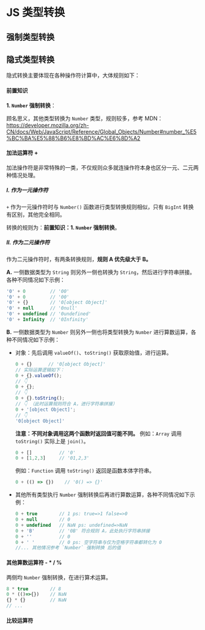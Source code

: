 
# JS 类型转换

## 强制类型转换


## 隐式类型转换
隐式转换主要体现在各种操作符计算中，大体规则如下：

#### 前置知识
**1. `Number` 强制转换**：

顾名思义，其他类型转换为 `Number` 类型，规则较多，参考 MDN：<https://developer.mozilla.org/zh-CN/docs/Web/JavaScript/Reference/Global_Objects/Number#number_%E5%BC%BA%E5%88%B6%E8%BD%AC%E6%8D%A2>

#### 加法运算符 +

加法操作符是非常特殊的一类，不仅规则众多就连操作符本身也区分一元、二元两种情况处理。

##### Ⅰ. 作为一元操作符

`+` 作为一元操作符时与 `Number()` 函数进行类型转换规则相似，只有 `BigInt` 转换有区别，其他完全相同。

转换的规则为：**前置知识：1. `Number` 强制转换**。

##### Ⅱ. 作为二元操作符

作为二元操作符时，有两条转换规则，**规则 A 优先级大于 B。**

**A.** 一侧数据类型为 `String` 则另外一侧也转换为 `String`，然后进行字符串拼接。各种不同情况如下示例：
```javascript
'0' + 0         // '00'
'0' + 0         // '00'
'0' + {}        // '0[object Object]'
'0' + null      // '0null'
'0' + undefined // '0undefined'
'0' + Infinity  // '0Infinity'
```

**B.** 一侧数据类型为 `Number` 则另外一侧也将类型转换为 `Number` 进行算数运算，各种不同情况如下示例：

- 对象：先后调用 `valueOf()`、`toString()` 获取原始值，进行运算。
    ```javascript
    0 + {}      // '0[object Object]'
    // 实际运算逻辑如下：
    0 + {}.valueOf();
    // 👇
    0 + {};
    // 👇
    0 + {}.toString();
    // 👇 （此时运算规则符合 A，进行字符串拼接）
    0 + '[object Object]'; 
    // 👇
    '0[object Object]'
    ```

    **注意：不同对象调用这两个函数时返回值可能不同。**
    例如：`Array` 调用 `toString()` 实际上是 `join()`。
    ```javascript
    0 + []          // '0'
    0 + [1,2,3]     // '01,2,3'
    ```
    例如：`Function` 调用 `toString()` 返回是函数本体字符串。
    ```javascript
    0 + (() => {})    // '0() => {}'
    ```

- 其他所有类型执行 `Number` 强制转换后再进行算数运算，各种不同情况如下示例：
    ```javascript
    0 + true        // 1 ps: true=>1 false=>0
    0 + null        // 0
    0 + undefined   // NaN ps: undefined=>NaN
    0 + 'B'         // '0B' 符合规则 A，此处执行字符串拼接
    0 + ''          // 0
    0 + ' '         // 0 ps: 空字符串与仅为空格字符串都转化为 0
    //... 其他情况参考 `Number` 强制转换 后的值
    ```

#### 其他算数运算符 - * / %

两侧均 `Number` 强制转换，在进行算术运算。
```javascript
8 * true        // 8
0 * (()=>{})    // NaN
{} * {}         // NaN
// ...
```

#### 比较运算符


    






